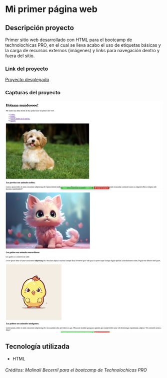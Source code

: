 # Mi primer página web
 
## Descripción proyecto

Primer sitio web desarrollado con HTML para el bootcamp de technolochicas PRO, en el cual se lleva acabo el uso de etiquetas básicas y la carga de recursos externos (imágenes) y links para navegación dentro y fuera del sitio.

### Link del proyecto

[Proyecto desplegado]()

### Capturas del proyecto

![Captura Links Perrito](assets/1perrito.png)
![Captura Links Gatito](assets/2gatito.png)
![Captura Links Pollito](assets/3pollito.png)

## Tecnología utilizada

* HTML


###### Créditos: Malinali Becerril para el bootcamp de Technolochicas PRO